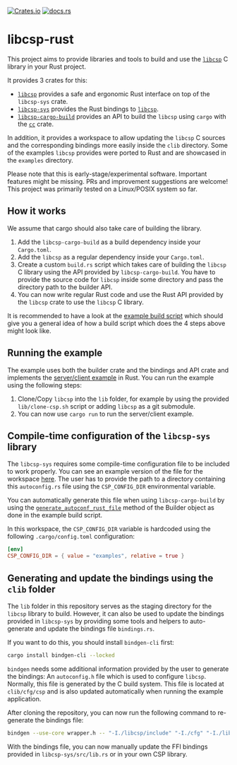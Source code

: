 [![Crates.io](https://img.shields.io/crates/v/libcsp)](https://crates.io/crates/libcsp)
[![docs.rs](https://img.shields.io/docsrs/libcsp)](https://docs.rs/libcsp)

libcsp-rust
=========

This project aims to provide libraries and tools to build and use
the [`libcsp`](https://github.com/libcsp/libcsp) C library in your Rust project.

It provides 3 crates for this:

- [`libcsp`](https://egit.irs.uni-stuttgart.de/rust/libcsp-rust/src/branch/main)
  provides a safe and ergonomic Rust interface on top of the `libcsp-sys` crate.
- [`libcsp-sys`](https://egit.irs.uni-stuttgart.de/rust/libcsp-rust/src/branch/main/libcsp-sys)
  provides the Rust bindings to [`libcsp`](https://github.com/libcsp/libcsp).
- [`libcsp-cargo-build`](https://egit.irs.uni-stuttgart.de/rust/libcsp-rust/src/branch/main/libcsp-cargo-build)
  provides an API to build the `libcsp` using `cargo` with the [`cc`](https://docs.rs/cc/latest/cc/) crate.

In addition, it provides a workspace to allow updating the `libcsp` C sources and the corresponding
bindings more easily inside the `clib` directory. Some of the examples `libcsp` provides were ported
to Rust and are showcased in the `examples` directory.

Please note that this is early-stage/experimental software. Important features might be missing.
PRs and improvement suggestions are welcome! This project was primarily tested on a Linux/POSIX
system so far.

## How it works

We assume that cargo should also take care of building the library.

1. Add the `libcsp-cargo-build` as a build dependency inside your `Cargo.toml`.
2. Add the `libcsp` as a regular dependency inside your `Cargo.toml`.
3. Create a custom `build.rs` script which takes care of building the `libcsp` C library using the
   API provided by `libcsp-cargo-build`. You have to provide the source code for `libcsp` inside
   some directory and pass the directory path to the builder API.
4. You can now write regular Rust code and use the Rust API provided by the `libcsp` crate to use
   the `libcsp` C library.

It is recommended to have a look at the [example build script](https://egit.irs.uni-stuttgart.de/rust/libcsp-rust/src/branch/main/examples/build.rs)
which should give you a general idea of how a build script which does the 4 steps above might look
like.

## Running the example

The example uses both the builder crate and the bindings and API crate and implements the
[server/client example](https://github.com/libcsp/libcsp/blob/develop/examples/csp_server_client.c)
in Rust. You can run the example using the following steps:

1. Clone/Copy `libcsp` into the `lib` folder, for example by using the provided `lib/clone-csp.sh`
   script or adding `libcsp` as a git submodule.
2. You can now use `cargo run` to run the server/client example.

## Compile-time configuration of the `libcsp-sys` library

The `libcsp-sys` requires some compile-time configuration file to be included to work
properly. You can see an example version of the file for the workspace
[here](https://egit.irs.uni-stuttgart.de/rust/libcsp-rust/src/branch/main/examples/autoconfig.rs).
The user has to provide the path to a directory containing this `autoconfig.rs` file using the
`CSP_CONFIG_DIR` environmental variable.

You can automatically generate this file when using `libcsp-cargo-build` by using the
[`generate_autoconf_rust_file`](https://docs.rs/libcsp-cargo-build/latest/libcsp_cargo_build/fn.generate_autoconf_rust_file.html)
method of the Builder object as done in the example build script.

In this workspace, the `CSP_CONFIG_DIR` variable is hardcoded using the following `.cargo/config.toml`
configuration:

```toml
[env]
CSP_CONFIG_DIR = { value = "examples", relative = true }
```

## Generating and update the bindings using the `clib` folder

The `lib` folder in this repository serves as the staging directory for the `libcsp` library to
build. However, it can also be used to update the bindings provided in `libcsp-sys` by providing
some tools and helpers to auto-generate and update the bindings file `bindings.rs`.

If you want to do this, you should install `bindgen-cli` first:

```sh
cargo install bindgen-cli --locked
```

`bindgen` needs some additional information provided by the user to generate the bindings:
An `autoconfig.h` file which is used to configure `libcsp`. Normally, this file is generated
by the C build system. This file is located at `clib/cfg/csp` and is also updated automatically
when running the example application.

After cloning the repository, you can now run the following command to re-generate the bindings
file:

```sh
bindgen --use-core wrapper.h -- "-I./libcsp/include" "-I./cfg" "-I./libcsp/src" > bindings.rs
```

With the bindings file, you can now manually update the FFI bindings provided in
`libcsp-sys/src/lib.rs` or in your own CSP library.
